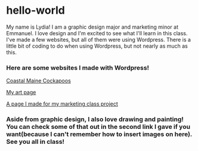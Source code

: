 # hello-world
<p>My name is Lydia! I am a graphic design major and marketing minor at Emmanuel. I love design and I'm excited to see what I'll learn in this class. I've made a few websites, but all of them were using Wordpress. There is a little bit of coding to do when using Wordpress, but not nearly as much as this.</p>
<H3>Here are some websites I made with Wordpress!</H3>
<p><a href="http://coastalmainecockapoos.org">Coastal Maine Cockapoos</a></p>
<p><a href="https://vividlyinspiredart.wordpress.com/">My art page</a></p>
<p><a href="https://streetsmartdevice.wordpress.com/">A page I made for my marketing class project</a></p>
<p><H3>Aside from graphic design, I also love drawing and painting! You can check some of that out in the second link I gave if you want(because I can't remember how to insert images on here). See you all in class!<H3></p>
